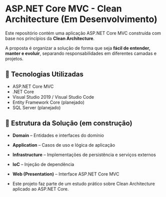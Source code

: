 # ASP.NET Core MVC - Clean Architecture (Em Desenvolvimento)

Este repositório contém uma aplicação ASP.NET Core MVC construída com base nos princípios da **Clean Architecture**.

A proposta é organizar a solução de forma que seja **fácil de entender, manter e evoluir**, separando responsabilidades em diferentes camadas e projetos.

## 🔧 Tecnologias Utilizadas

- ASP.NET Core MVC
- .NET Core
- Visual Studio 2019 / Visual Studio Code
- Entity Framework Core (planejado)
- SQL Server (planejado)

## 🧱 Estrutura da Solução (em construção)

- **Domain** – Entidades e interfaces do domínio
- **Application** – Casos de uso e lógica de aplicação
- **Infrastructure** – Implementações de persistência e serviços externos
- **IoC** – Injeção de dependência
- **Web (Presentation)** – Interface ASP.NET Core MVC

- Este projeto faz parte de um estudo prático sobre Clean Architecture aplicado ao ASP.NET Core.
